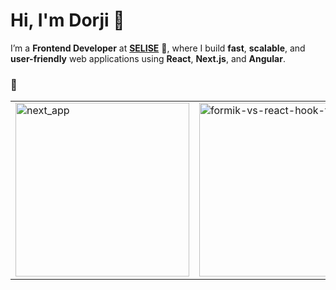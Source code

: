 # Hi, I'm Dorji 👋

  I’m a **Frontend Developer** at **[SELISE](https://www.selise.ch/)** 🚀, where I build **fast**, **scalable**, and **user-friendly** web applications using **React**, **Next.js**, and **Angular**.

  ### 🌟 

<table>
  <tr>
    <td width="50%">
      <a href="https://github.com/dorji-dev/next_app">
        <img width="278" src="https://denvercoder1-github-readme-stats.vercel.app/api/pin/?username=dorji-dev&repo=next_app&theme=default&bg_color=FFFFFF&title_color=24292E&hide_border=true&icon_color=0366D6&show_icons=true" alt="next_app"/>
      </a>
    </td>
    <td width="50%">
      <a href="https://github.com/dorji-dev/formik-vs-react-hook-form">
        <img width="278" src="https://denvercoder1-github-readme-stats.vercel.app/api/pin/?username=dorji-dev&repo=formik-vs-react-hook-form&theme=default&bg_color=FFFFFF&title_color=24292E&hide_border=true&icon_color=0366D6&show_icons=true" alt="formik-vs-react-hook-form"/>
      </a>
    </td>
  </tr>
</table>
